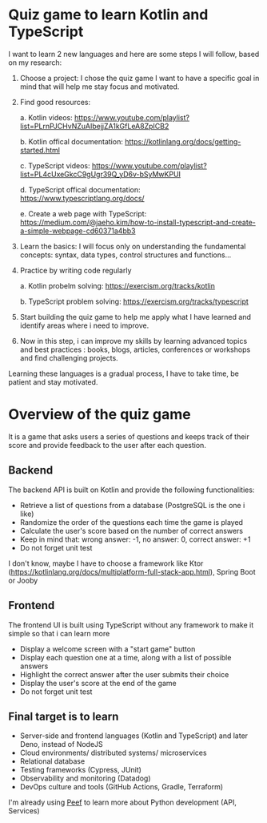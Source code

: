 # Quiz game to learn Kotlin and TypeScript

I want to learn 2 new languages and here are some steps I will follow, based on my research:

1. Choose a project: I chose the quiz game I want to have a specific goal in mind that will help me stay focus and motivated.

2. Find good resources: 

    a. Kotlin videos: https://www.youtube.com/playlist?list=PLrnPJCHvNZuAIbejjZA1kGfLeA8ZpICB2

    b. Kotlin offical documentation: https://kotlinlang.org/docs/getting-started.html

    c. TypeScript videos: https://www.youtube.com/playlist?list=PL4cUxeGkcC9gUgr39Q_yD6v-bSyMwKPUI

    d. TypeScript offical documentation: https://www.typescriptlang.org/docs/

    e. Create a web page with TypeScript: https://medium.com/@jaeho.kim/how-to-install-typescript-and-create-a-simple-webpage-cd60371a4bb3

3. Learn the basics: I will focus only on understanding the fundamental concepts: syntax, data types, control structures and functions...

4. Practice by writing code regularly

	a. Kotlin probelm solving: https://exercism.org/tracks/kotlin

	b. TypeScript problem solving: https://exercism.org/tracks/typescript

5. Start building the quiz game to help me apply what I have learned and identify areas where i need to improve.

6. Now in this step, i can improve my skills by learning advanced topics and best practices : books, blogs, articles, conferences or workshops and find challenging projects.


Learning these languages is a gradual process, I have to take time, be patient and stay motivated.


# Overview of the quiz game

It is a game that asks users a series of questions and keeps track of their score and provide feedback to the user after each question.

## Backend

The backend API is built on Kotlin and provide the following functionalities:

- Retrieve a list of questions from a database (PostgreSQL is the one i like)
- Randomize the order of the questions each time the game is played
- Calculate the user's score based on the number of correct answers
- Keep in mind that: wrong answer: -1, no answer: 0, correct answer: +1
- Do not forget unit test

I don't know, maybe I have to choose a framework like Ktor (https://kotlinlang.org/docs/multiplatform-full-stack-app.html), Spring Boot or Jooby

## Frontend

The frontend UI is built using TypeScript without any framework to make it simple so that i can learn more

- Display a welcome screen with a "start game" button
- Display each question one at a time, along with a list of possible answers
- Highlight the correct answer after the user submits their choice
- Display the user's score at the end of the game
- Do not forget unit test


## Final target is to learn


- Server-side and frontend languages (Kotlin and TypeScript) and later Deno, instead of NodeJS
- Cloud environments/ distributed systems/ microservices
- Relational database
- Testing frameworks (Cypress, JUnit)
- Observability and monitoring (Datadog)
- DevOps culture and tools (GitHub Actions, Gradle, Terraform)

I'm already using [Peef](www.peef.dev) to learn more about Python development (API, Services)
